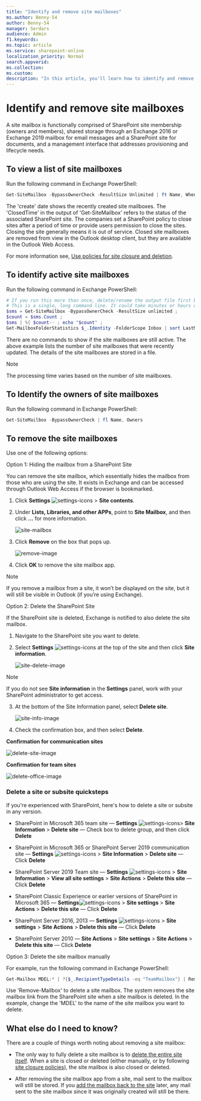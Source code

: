 ```yaml
---
title: "Identify and remove site mailboxes"
ms.author: Benny-54
author: Benny-54
manager: Serdars
audience: Admin
f1.keywords:
ms.topic: article
ms.service: sharepoint-online
localization_priority: Normal
search.appverid:
ms.collection:  
ms.custom:
description: "In this article, you'll learn how to identify and remove site mailboxes in SharePoint."
---
```


# Identify and remove site mailboxes

A site mailbox is functionally comprised of SharePoint site membership (owners and members), shared storage through an Exchange 2016 or Exchange 2019 mailbox for email messages and a SharePoint site for documents, and a management interface that addresses provisioning and lifecycle needs.

## To view a list of site mailboxes

Run the following command in Exchange PowerShell:

```Powershell
Get-SiteMailbox -BypassOwnerCheck -ResultSize Unlimited | ft Name, WhenCreated, ClosedTime, SharePointUrl -AutoSize
```

The 'create' date shows the recently created site mailboxes. 
The 'ClosedTime' in the output of 'Get-SiteMailbox' refers to the status of the associated SharePoint site. The companies set a SharePoint policy to close sites after a period of time or provide users permission to close the sites. Closing the site generally means it is out of service. Closed site mailboxes are removed from view in the Outlook desktop client, but they are available in the Outlook Web Access.

For more information see, [Use policies for site closure and deletion](https://support.office.com/article/use-policies-for-site-closure-and-deletion-a8280d82-27fd-48c5-9adf-8a5431208ba5).

## To identify active site mailboxes

Run the following command in Exchange PowerShell:

```powershell
# If you run this more than once, delete/rename the output file first because this command appends to it.
# This is a single, long command line. It could take minutes or hours depending on the number of site mailboxes; thus, the countdown.
$sms = Get-SiteMailbox -BypassOwnerCheck -ResultSize unlimited ; 
$count = $sms.Count ; 
$sms | %{ $count-- ; echo "$count" ; 
Get-MailboxFolderStatistics $_.Identity -FolderScope Inbox | sort LastModifiedTime -Descending | ft Identity,LastModifiedTime >> c:\temp\sitemailboxes.txt 
```

There are no commands to show if the site mailboxes are still active. The above example lists the number of site mailboxes that were recently updated. The details of the site mailboxes are stored in a file. 

>[!NOTE]
> The processing time varies based on the number of site mailboxes.

## To Identify the owners of site mailboxes

Run the following command in Exchange PowerShell:

```powershell
Get-SiteMailbox -BypassOwnerCheck | fl Name, Owners
```

## To remove the site mailboxes

Use one of the following options:

Option 1: Hiding the mailbox from a SharePoint Site

You can remove the site mailbox, which essentially hides the mailbox from those who are using the site. It exists in Exchange and can be accessed through Outlook Web Access if the browser is bookmarked.

1. Click **Settings** ![settings-icons](media/settings-icon.png) > **Site contents**.

2. Under **Lists, Libraries, and other APPs**, point to **Site Mailbox**, and then click **…** for more information.

   ![site-mailbox](media/site-mailbox-image1.png)

3. Click **Remove** on the box that pops up.

   ![remove-image](media/site-mailbox-remove-image.png)

4.	Click **OK** to remove the site mailbox app.

>[!NOTE]
> If you remove a mailbox from a site, it won’t be displayed on the site, but it will still be visible in Outlook (if you’re using Exchange).

Option 2: Delete the SharePoint Site

If the SharePoint site is deleted, Exchange is notified to also delete the site mailbox.

1.	Navigate to the SharePoint site you want to delete.

2.	Select **Settings** ![settings-icons](media/settings-icon.png) at the top of the site and then click **Site information**.

    ![site-delete-image](media/option2-site-delete-image1.png)
    
>[!NOTE]
> If you do not see **Site information** in the **Settings** panel, work with your SharePoint administrator to get access.

3.	At the bottom of the Site Information panel, select **Delete site**.

    ![site-info-image](media/option2-site-information-delete-image2.png)

4.	Check the confirmation box, and then select **Delete**.

   **Confirmation for communication sites**

   ![delete-site-image](media/option2-site-delete-image3.png)

   **Confirmation for team sites**

   ![delete-office-image](media/option2-site-delete-image4.png)

### Delete a site or subsite quicksteps

If you're experienced with SharePoint, here's how to delete a site or subsite in any version.
- SharePoint in Microsoft 365 team site — **Settings** ![settings-icons](media/settings-icon.png)> **Site Information** > **Delete site** — Check box to delete group, and then click **Delete**

- SharePoint in Microsoft 365 or SharePoint Server 2019 communication site — **Settings** ![settings-icons](media/settings-icon.png) > **Site Information** >  **Delete site** — Click **Delete**

- SharePoint Server 2019 Team site — **Settings** ![settings-icons](media/settings-icon.png) > **Site Information** > **View all site settings** >  **Site Actions** >  **Delete this site** — Click **Delete**

- SharePoint Classic Experience or earlier versions of SharePoint in Microsoft 365 — **Settings**![settings-icons](media/settings-icon.png) >  **Site settings** > **Site Actions** > **Delete this site** — Click **Delete**

- SharePoint Server 2016, 2013 — **Settings** ![settings-icons](media/settings-icon.png) > **Site settings** > **Site Actions** > **Delete this site** — Click **Delete**

- SharePoint Server 2010 — **Site Actions** >  **Site settings** >  **Site Actions** > **Delete this site** — Click **Delete**

Option 3: Delete the site mailbox manually

For example, run the following command in Exchange PowerShell:

```powershell
Get-Mailbox MDEL:* | ?{$_.RecipientTypeDetails -eq "TeamMailbox"} | Remove-Mailbox -Confirm:$false
```
Use 'Remove-Mailbox' to delete a site mailbox. The system removes the site mailbox link from the SharePoint site when a site mailbox is deleted. In the example, change the 'MDEL' to the name of the site mailbox you want to delete.

## What else do I need to know?
There are a couple of things worth noting about removing a site mailbox:
- The only way to fully delete a site mailbox is to [delete the entire site itself](https://support.microsoft.com/office/delete-a-sharepoint-site-or-subsite-bc37b743-0cef-475e-9a8c-8fc4d40179fb). When a site is closed or deleted (either manually, or by following [site closure policies](https://support.microsoft.com/en-us/office/use-policies-for-site-closure-and-deletion-a8280d82-27fd-48c5-9adf-8a5431208ba5)), the site mailbox is also closed or deleted.

- After removing the site mailbox app from a site, mail sent to the mailbox will still be stored. If you [add the mailbox back to the site](https://support.microsoft.com/office/add-a-site-mailbox-to-keep-email-in-context-cccaa235-c611-48e3-9653-0b9e161840e7) later, any mail sent to the site mailbox since it was originally created will still be there.


